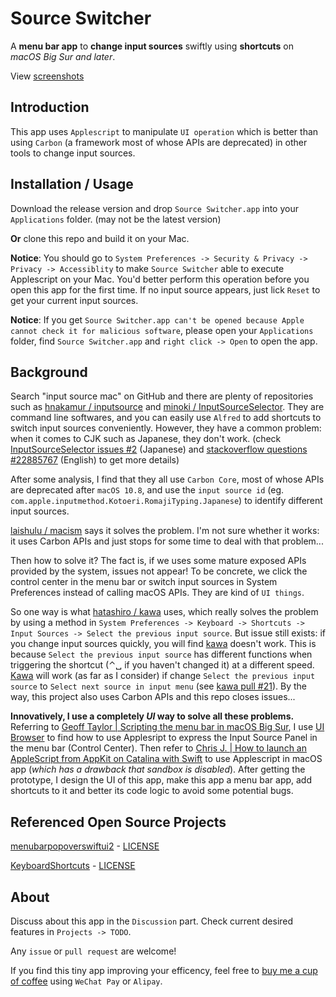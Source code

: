 #  Source Switcher

A **menu bar app** to **change input sources** swiftly using **shortcuts** on *macOS Big Sur and later*.

View [screenshots](https://github.com/Yang-Xijie/InputSourceSwitcher/discussions/11)

## Introduction

This app uses `Applescript` to manipulate `UI operation` which is better than using `Carbon` (a framework most of whose APIs are deprecated) in other tools to change input sources.

## Installation / Usage

Download the release version and drop `Source Switcher.app`  into your `Applications` folder. (may not be the latest version)

**Or** clone this repo and build it on your Mac.

**Notice**: You should go to `System Preferences -> Security & Privacy -> Privacy -> Accessiblity` to make `Source Switcher` able to execute Applescript on your Mac. You'd better perform this operation before you open this app for the first time. If no input source appears, just lick `Reset` to get your current input sources.

**Notice**: If you get `Source Switcher.app can't be opened because Apple cannot check it for malicious software`, please open your `Applications` folder, find `Source Switcher.app` and `right click -> Open` to open the app. 

## Background

Search "input source mac" on GitHub and there are plenty of repositories such as [hnakamur / inputsource](https://github.com/hnakamur/inputsource) and [minoki / InputSourceSelector](https://github.com/minoki/InputSourceSelector). They are command line softwares, and you can easily use `Alfred` to add shortcuts to switch input sources conveniently. However, they have a common problem: when it comes to CJK such as Japanese, they don't work. (check [InputSourceSelector issues #2](https://github.com/minoki/InputSourceSelector/issues/2) (Japanese) and [stackoverflow questions #22885767](https://stackoverflow.com/questions/22885767/how-to-programmatically-switch-an-input-method-on-os-x) (English) to get more details)

After some analysis, I find that they all use `Carbon Core`, most of whose APIs are deprecated after `macOS 10.8`, and use the `input source id` (eg. `com.apple.inputmethod.Kotoeri.RomajiTyping.Japanese`) to identify different input sources.

[laishulu / macism](https://github.com/laishulu/macism) says it solves the problem. I'm not sure whether it works: it uses Carbon APIs and just stops for some time to deal with that problem...

Then how to solve it? The fact is, if we uses some mature exposed APIs provided by the system, issues not appear! To be concrete, we click the control center in the menu bar or switch input sources in System Preferences instead of calling macOS APIs. They are kind of `UI things`.  

So one way is what [hatashiro / kawa](https://github.com/hatashiro/kawa) uses, which really solves the problem by using a method in `System Preferences -> Keyboard -> Shortcuts -> Input Sources -> Select the previous input source`. But issue still exists: if you change input sources quickly, you will find [kawa](https://github.com/hatashiro/kawa) doesn't work. This is because `Select the previous input source` has different functions when triggering the shortcut (⌃␣ if you haven't changed it) at a different speed. [Kawa](https://github.com/hatashiro/kawa) will work (as far as I consider) if change `Select the previous input source` to `Select next source in input menu` (see [kawa pull #21](https://github.com/hatashiro/kawa/pull/21)). By the way, this project also uses Carbon APIs and this repo closes issues...

**Innovatively, I use a completely _UI_ way to solve all these problems.** Referring to [Geoff Taylor | Scripting the menu bar in macOS Big Sur](https://www.geofftaylor.me/2020/scripting-the-menu-bar-in-macos-big-sur/), I use [UI Browser](https://pfiddlesoft.com/uibrowser/index.html) to find how to use Applesript to express the Input Source Panel in the menu bar (Control Center). Then refer to [Chris J. | How to launch an AppleScript from AppKit on Catalina with Swift](https://medium.com/macoclock/everything-you-need-to-do-to-launch-an-applescript-from-appkit-on-macos-catalina-with-swift-1ba82537f7c3) to use Applescript in macOS app (*which has a drawback that sandbox is disabled*). After getting the prototype, I design the UI of this app, make this app a menu bar app, add shortcuts to it and better its code logic to avoid some potential bugs.

## Referenced Open Source Projects

[menubarpopoverswiftui2](https://github.com/zaferarican/menubarpopoverswiftui2) - [LICENSE](https://github.com/zaferarican/menubarpopoverswiftui2/blob/master/LICENSE)

[KeyboardShortcuts](https://github.com/sindresorhus/KeyboardShortcuts) - [LICENSE](https://github.com/sindresorhus/KeyboardShortcuts/blob/main/license)

## About

Discuss about this app in the `Discussion` part. Check current desired features in `Projects -> TODO`.  

Any `issue` or `pull request` are welcome!

If you find this tiny app improving your efficency, feel free to [buy me a cup of coffee](https://yang-xijie.github.io/SITE/postscript/support.html) using `WeChat Pay` or `Alipay`.
